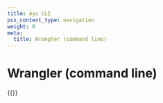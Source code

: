 ```yaml
---
title: Ayu CLI
pcx_content_type: navigation
weight: 8
meta:
  title: Wrangler (command line)
---
```


# Wrangler (command line)

{{<directory-listing>}}
